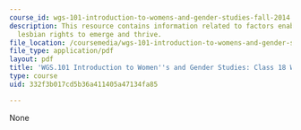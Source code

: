 ```yaml
---
course_id: wgs-101-introduction-to-womens-and-gender-studies-fall-2014
description: This resource contains information related to factors enabling gay and
  lesbian rights to emerge and thrive.
file_location: /coursemedia/wgs-101-introduction-to-womens-and-gender-studies-fall-2014/332f3b017cd5b36a411405a47134fa85_MITWGS_101F14_InClass18A.pdf
file_type: application/pdf
layout: pdf
title: 'WGS.101 Introduction to Women''s and Gender Studies: Class 18 Writing A'
type: course
uid: 332f3b017cd5b36a411405a47134fa85

---
```

None